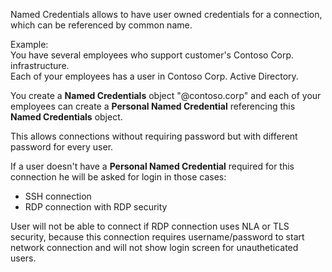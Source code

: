 Named Credentials allows to have user owned credentials for a connection, which can be referenced by common name. 

Example:  
You have several employees who support customer's Contoso Corp. infrastructure.   
Each of your employees has a user in Contoso Corp. Active Directory.

You create a **Named Credentials** object "@contoso.corp" and each of your employees can create a **Personal Named Credential** referencing this **Named Credentials** object.

This allows connections without requiring password but with different password for every user. 

If a user doesn't have a **Personal Named Credential** required for this connection he will be asked for login in those cases:
- SSH connection
- RDP connection with RDP security

User will not be able to connect if RDP connection uses NLA or TLS security, 
because this connection requires username/password to start network connection and 
will not show login screen for unautheticated users.

        